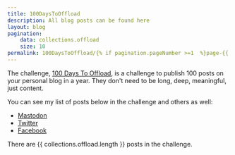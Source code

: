 ```yaml
---
title: 100DaysToOffload
description: All blog posts can be found here
layout: blog
pagination:
    data: collections.offload
    size: 10
permalink: 100DaysToOffload/{% if pagination.pageNumber >=1  %}page-{{ pagination.pageNumber + 1 }}/{% endif %}index.html
---
```


The challenge, [100 Days To Offload](https://100daystooffload.com/), is a challenge to publish 100 posts on your personal blog in a year. They don't need to be long, deep, meaningful, just content.

You can see my list of posts below in the challenge and others as well:
- [Mastodon](https://fosstodon.org/tags/100DaysToOffload)
- [Twitter](https://twitter.com/hashtag/100DaysToOffload)
- [Facebook](https://www.facebook.com/hashtag/100daystooffload)

There are {{ collections.offload.length }} posts in the challenge.
